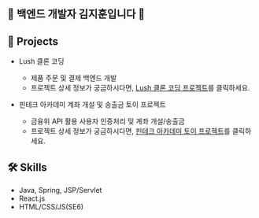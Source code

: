 ## 🦒 백엔드 개발자 김지훈입니다 🦓<br>

## 📂 Projects <br>
- Lush 클론 코딩  <br>
    - 제품 주문 및 결제 백엔드 개발 <br>
    - 프로젝트 상세 정보가 궁금하시다면, [Lush 클론 코딩 프로젝트](https://github.com/jujinyoung/Lush)를 클릭하세요.<br>

- 핀테크 아카데미 계좌 개설 및 송출금 토이 프로젝트 <br>
    - 금융위 API 활용 사용자 인증처리 및 계좌 개설/송출금 <br>
    - 프로젝트 상세 정보가 궁금하시다면, [핀테크 아카데미 토이 프로젝트](https://github.com/Ji-hunKim/FintechPractice)를 클릭하세요.<br>

## 🛠 Skills <br>
- Java, Spring, JSP/Servlet<br>
- React.js <br>
- HTML/CSS/JS(SE6) <br>
